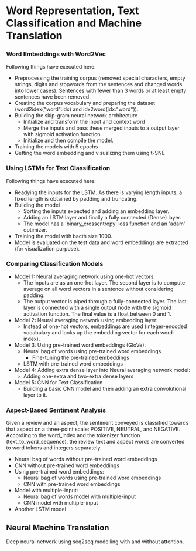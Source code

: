 # Word Representation, Text Classification and Machine Translation

### Word Embeddings with Word2Vec
Following things have executed here:
* Preprocessing the training corpus (removed special characters, empty strings, digits and stopwords from the sentences and changed words into lower cases). Sentences with fewer than 3 words or at least empty sentences have been removed.
*  Creating the corpus vocabulary and preparing the dataset (word2idex("word":idx) and idx2word(idx:"word")).
*  Building the skip-gram neural network architecture
    * Initialize and transform the input and context word
    * Merge the inputs and pass these merged inputs to a output layer with sigmoid activation function.
    * Initialize and then compile the model.
* Training the models with 5 epochs
* Getting the word embedding and visualizing them using t-SNE

### Using LSTMs for Text Classification
Following things have executed here:
* Readying the inputs for the LSTM. As there is varying length inputs, a fixed length is obtained by padding and truncating.
* Building the model
    * Sorting the inputs expected and adding an embedding layer.
    * Adding an LSTM layer and finally a fully connected (Dense) layer.
    * The model has a 'binary_crossentropy' loss function and an 'adam' optimizer.
* Training the model with bacth size 1000.
* Model is evaluated on the test data and word embeddings are extracted (for visualization purpose).

### Comparing Classification Models
* Model 1: Neural averaging network using one-hot vectors:
    * The inputs are as an one-hot layer. The second layer is to compute average on all word vectors in a sentence without considering padding.
    * The output vector is piped through a fully-connected layer. The last layer is connected with a single output node with the sigmoid activation function. The final value is a float between 0 and 1.
* Model 2: Neural averaging network using embedding layer:
    * Instead of one-hot vectors, embeddings are used (integer-encoded vocabulary and looks up the embedding vector for each word-index).
* Model 3: Using pre-trained word embeddings (GloVe):
    * Neural bag of words using pre-trained word embeddings
        * Fine-tuning the pre-trained embeddings
    * LSTM with pre-trained word embeddings
* Model 4: Adding extra dense layer into Neural averaging network model:
    * Adding one-extra and two-extra dense layers
* Model 5: CNN for Text Classification
    * Building a basic CNN model and then adding an extra convolutional layer to it.

### Aspect-Based Sentiment Analysis
Given a review and an aspect, the sentiment conveyed is classified towards that aspect on a three-point scale: POSITIVE, NEUTRAL, and NEGATIVE. According to the word_index and the tokenizer function (text_to_word_sequence), the review text and aspect words are converted to word tokens and integers separately.
* Neural bag of words without pre-trained word embeddings
* CNN without pre-trained word embeddings
* Using pre-trained word embeddings:
    * Neural bag of words using pre-trained word embeddings
    * CNN with pre-trained word embeddings
* Model with multiple-input:
    * Neural bag of words model with multiple-input
    * CNN model with multiple-input
* Another LSTM model

## Neural Machine Translation
Deep neural network using seq2seq modelling with and without attention.